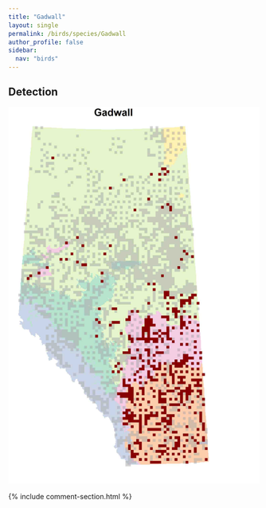 ```yaml
---
title: "Gadwall"
layout: single
permalink: /birds/species/Gadwall
author_profile: false
sidebar:
  nav: "birds"
---
```


<h2>Detection</h2>

![](/assets/images/birds/Gadwall/det.jpg)

{% include comment-section.html %}
